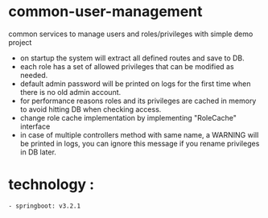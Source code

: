 # common-user-management
common services to manage users and roles/privileges with simple demo project

- on startup the system will extract all defined routes and save to DB.
- each role has a set of allowed privileges that can be modified as needed.
- default admin password will be printed on logs for the first time when there is no old admin account.
- for performance reasons roles and its privileges are cached in memory to avoid hitting DB when checking access.
- change role cache implementation by implementing "RoleCache" interface
- in case of multiple controllers method with same name, a WARNING will be printed in logs, you can ignore this message if you rename privileges in DB later.

 # technology :
    - springboot: v3.2.1
